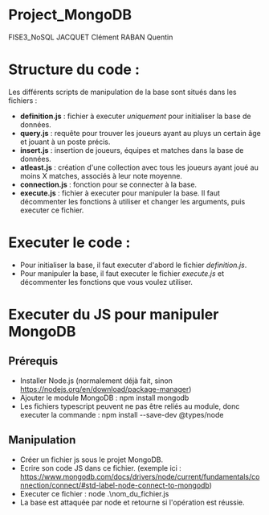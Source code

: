 # Project_MongoDB
 FISE3_NoSQL
 JACQUET Clément
 RABAN Quentin

# Structure du code : 
Les différents scripts de manipulation de la base sont situés dans les fichiers :
- **definition.js** : fichier à executer *uniquement* pour initialiser la base de données.
- **query.js** : requête pour trouver les joueurs ayant au pluys un certain âge et jouant à un poste précis.
- **insert.js** : insertion de joueurs, équipes et matches dans la base de données.
- **atleast.js** : création d'une collection avec tous les joueurs ayant joué au moins X matches, associés à leur note moyenne.
- **connection.js** : fonction pour se connecter à la base.
- **execute.js** : fichier à executer pour manipuler la base. Il faut décommenter les fonctions à utiliser et changer les arguments, puis executer ce fichier.

# Executer le code :
- Pour initialiser la base, il faut executer d'abord le fichier *definition.js*.
- Pour manipuler la base, il faut executer le fichier *execute.js* et décommenter les fonctions que vous voulez utiliser.



# Executer du JS pour manipuler MongoDB
## Prérequis
- Installer Node.js (normalement déjà fait, sinon https://nodejs.org/en/download/package-manager)
- Ajouter le module MongoDB : npm install mongodb
- Les fichiers typescript peuvent ne pas être reliés au module, donc executer la commande : npm install --save-dev @types/node
## Manipulation
- Créer un fichier js sous le projet MongoDB.
- Ecrire son code JS dans ce fichier. (exemple ici : https://www.mongodb.com/docs/drivers/node/current/fundamentals/connection/connect/#std-label-node-connect-to-mongodb)
- Executer ce fichier : node .\nom_du_fichier.js
- La base est attaquée par node et retourne si l'opération est réussie.
